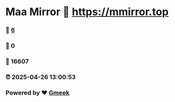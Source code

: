 # Maa Mirror :link: https://mmirror.top 
### :page_facing_up: [6](https://mmirror.top/tag.html) 
### :speech_balloon: 0 
### :hibiscus: 16607 
### :alarm_clock: 2025-04-26 13:00:53 
### Powered by :heart: [Gmeek](https://github.com/Meekdai/Gmeek)
